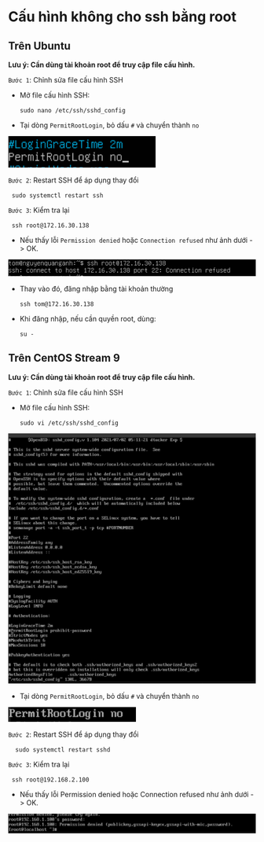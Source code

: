 # Cấu hình không cho ssh bằng root

## Trên Ubuntu

**Lưu ý: Cần dùng tài khoản root để truy cập file cấu hình.**

`Bước 1`: Chỉnh sửa file cấu hình SSH

- Mở file cấu hình SSH:

      sudo nano /etc/ssh/sshd_config


- Tại dòng `PermitRootLogin`, bỏ dấu `#` và chuyển thành `no`

![alt text](./image/image-13.png)

`Bước 2`: Restart SSH để áp dụng thay đổi

     sudo systemctl restart ssh

`Bước 3`: Kiểm tra lại

     ssh root@172.16.30.138

- Nếu thấy lỗi `Permission denied` hoặc `Connection refused` như ảnh dưới -> OK.

![alt text](./image/image-16.png)

- Thay vào đó, đăng nhập bằng tài khoản thường

      ssh tom@172.16.30.138

- Khi đăng nhập, nếu cần quyền root, dùng:

      su -

## Trên CentOS Stream 9

**Lưu ý: Cần dùng tài khoản root để truy cập file cấu hình.**

`Bước 1`: Chỉnh sửa file cấu hình SSH

- Mở file cấu hình SSH:

      sudo vi /etc/ssh/sshd_config

![alt text](./image/image-17.png)

- Tại dòng `PermitRootLogin`, bỏ dấu `#` và chuyển thành `no`

![alt text](./image/image-18.png)

`Bước 2`: Restart SSH để áp dụng thay đổi

      sudo systemctl restart sshd

`Bước 3`: Kiểm tra lại

     ssh root@192.168.2.100

- Nếu thấy lỗi Permission denied hoặc Connection refused như ảnh dưới -> OK.

![alt text](./image/image-19.png)


